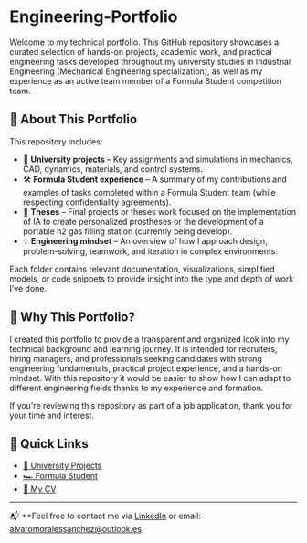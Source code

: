 # Engineering-Portfolio

Welcome to my technical portfolio. This GitHub repository showcases a curated selection of hands-on projects, academic work, and practical engineering tasks developed throughout my university studies in Industrial Engineering (Mechanical Engineering specialization), as well as my experience as an active team member of a Formula Student competition team.

## 🎯 About This Portfolio

This repository includes:

- 📘 **University projects** – Key assignments and simulations in mechanics, CAD, dynamics, materials, and control systems.
- 🛠️ **Formula Student experience** – A summary of my contributions and examples of tasks completed within a Formula Student team (while respecting confidentiality agreements).
- 📄 **Theses** – Final projects or theses work focused on the implementation of IA to create personalized prostheses or the development of a portable h2 gas filling station (currently being develop).
- 💡 **Engineering mindset** – An overview of how I approach design, problem-solving, teamwork, and iteration in complex environments.

Each folder contains relevant documentation, visualizations, simplified models, or code snippets to provide insight into the type and depth of work I’ve done.

## 💼 Why This Portfolio?

I created this portfolio to provide a transparent and organized look into my technical background and learning journey. It is intended for recruiters, hiring managers, and professionals seeking candidates with strong engineering fundamentals, practical project experience, and a hands-on mindset. With this repository it would be easier to show how I can adapt to different engineering fields thanks to my experience and formation.

If you're reviewing this repository as part of a job application, thank you for your time and interest.

## 📎 Quick Links

- [📁 University Projects](./University)
- [🏎️ Formula Student](./formula-student)
- [📄 My CV](./cv.pdf)

---

📬 **Feel free to contact me via [LinkedIn](https://www.linkedin.com/in/alvaro-morales-sanchez-71919b226/) or email: alvaromoralessanchez@outlook.es
